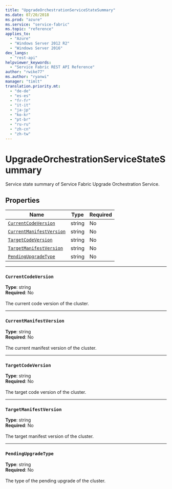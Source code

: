 ```yaml
---
title: "UpgradeOrchestrationServiceStateSummary"
ms.date: 07/20/2018
ms.prod: "azure"
ms.service: "service-fabric"
ms.topic: "reference"
applies_to: 
  - "Azure"
  - "Windows Server 2012 R2"
  - "Windows Server 2016"
dev_langs: 
  - "rest-api"
helpviewer_keywords: 
  - "Service Fabric REST API Reference"
author: "rwike77"
ms.author: "ryanwi"
manager: "timlt"
translation.priority.mt: 
  - "de-de"
  - "es-es"
  - "fr-fr"
  - "it-it"
  - "ja-jp"
  - "ko-kr"
  - "pt-br"
  - "ru-ru"
  - "zh-cn"
  - "zh-tw"
---
```

# UpgradeOrchestrationServiceStateSummary

Service state summary of Service Fabric Upgrade Orchestration Service.

## Properties
| Name | Type | Required |
| --- | --- | --- |
| [`CurrentCodeVersion`](#currentcodeversion) | string | No |
| [`CurrentManifestVersion`](#currentmanifestversion) | string | No |
| [`TargetCodeVersion`](#targetcodeversion) | string | No |
| [`TargetManifestVersion`](#targetmanifestversion) | string | No |
| [`PendingUpgradeType`](#pendingupgradetype) | string | No |

____
### `CurrentCodeVersion`
__Type__: string <br/>
__Required__: No<br/>
<br/>
The current code version of the cluster.

____
### `CurrentManifestVersion`
__Type__: string <br/>
__Required__: No<br/>
<br/>
The current manifest version of the cluster.

____
### `TargetCodeVersion`
__Type__: string <br/>
__Required__: No<br/>
<br/>
The target code version of  the cluster.

____
### `TargetManifestVersion`
__Type__: string <br/>
__Required__: No<br/>
<br/>
The target manifest version of the cluster.

____
### `PendingUpgradeType`
__Type__: string <br/>
__Required__: No<br/>
<br/>
The type of the pending upgrade of the cluster.
